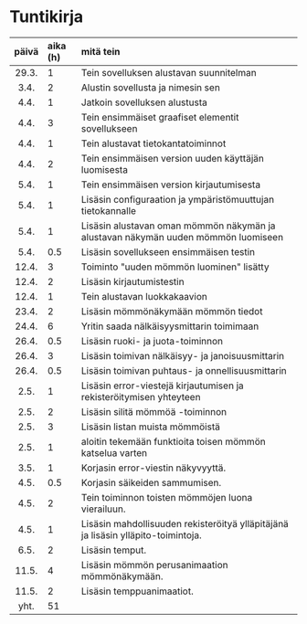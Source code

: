# Tuntikirja

| päivä | aika (h) | mitä tein  |
| :----:|    :-----| :-----|
| 29.3. | 1         | Tein sovelluksen alustavan suunnitelman |
| 3.4. | 2         | Alustin sovellusta ja nimesin sen |
| 4.4. | 1         | Jatkoin sovelluksen alustusta |
| 4.4. | 3         | Tein ensimmäiset graafiset elementit sovellukseen |
| 4.4. | 1         | Tein alustavat tietokantatoiminnot |
| 4.4. | 2         | Tein ensimmäisen version uuden käyttäjän luomisesta |
| 5.4. | 1         | Tein ensimmäisen version kirjautumisesta |
| 5.4. | 1         | Lisäsin configuraation ja ympäristömuuttujan tietokannalle |
| 5.4. | 1         | Lisäsin alustavan oman mömmön näkymän ja alustavan näkymän uuden mömmön luomiseen |
| 5.4. | 0.5       | Lisäsin sovellukseen ensimmäisen testin |
| 12.4. | 3       | Toiminto "uuden mömmön luominen" lisätty |
| 12.4. | 2       | Lisäsin kirjautumistestin |
| 12.4. | 1       | Tein alustavan luokkakaavion |
| 23.4. | 2       | Lisäsin mömmönäkymään mömmön tiedot |
| 24.4. | 6       | Yritin saada nälkäisyysmittarin toimimaan |
| 26.4. | 0.5       | Lisäsin ruoki- ja juota-toiminnon |
| 26.4. | 3       | Lisäsin toimivan nälkäisyy- ja janoisuusmittarin |
| 26.4. | 0.5       | Lisäsin toimivan puhtaus- ja onnellisuusmittarin |
| 2.5. | 1       | Lisäsin error-viestejä kirjautumisen ja rekisteröitymisen yhteyteen |
| 2.5. | 2       | Lisäsin silitä mömmöä -toiminnon |
| 2.5. | 3       | Lisäsin listan muista mömmöistä |
| 2.5. | 1       | aloitin tekemään funktioita toisen mömmön katselua varten |
| 3.5. | 1       | Korjasin error-viestin näkyvyyttä. |
| 4.5. | 0.5     | Korjasin säikeiden sammumisen. |
| 4.5. | 2     | Tein toiminnon toisten mömmöjen luona vierailuun. |
| 4.5. | 1     | Lisäsin mahdollisuuden rekisteröityä ylläpitäjänä ja lisäsin ylläpito-toimintoja. |
| 6.5. | 2     | Lisäsin temput. |
| 11.5. | 4     | Lisäsin mömmön perusanimaation mömmönäkymään. |
| 11.5. | 2     | Lisäsin temppuanimaatiot. |
| yht. | 51       | |
